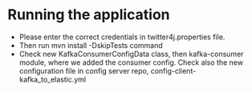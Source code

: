 # Running the application
- Please enter the correct credentials in twitter4j.properties file.
- Then run mvn install -DskipTests command
- Check new KafkaConsumerConfigData class, then kafka-consumer module, where we added the consumer config. Check also
the new configuration file in config server repo, config-client-kafka_to_elastic.yml